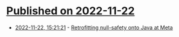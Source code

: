 # [Published on 2022-11-22](index.md)

* [2022-11-22, 15:21:21](https://news.ycombinator.com/item?id=33706721) - [Retrofitting null-safety onto Java at Meta](https://engineering.fb.com/2022/11/22/developer-tools/meta-java-nullsafe/)
